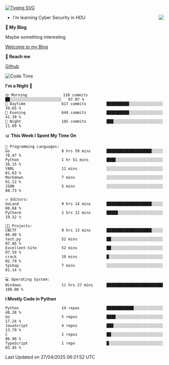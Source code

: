 [![Typing SVG](https://readme-typing-svg.herokuapp.com?font=Fira+Code&pause=1000&random=false&width=450&height=60&lines=Hello+%F0%9F%91%8B%F0%9F%8F%BB;I'm+JBNRZ)](https://git.io/typing-svg)

<a href="#">
  <img align="right" src="https://github-readme-stats.vercel.app/api?username=JBNRZ&show_icons=true&bg_color=15,f2f7fd,E0EAFC" />
</a>

- I'm learning Cyber Security in HDU

 **🌱 My Blog**

Maybe something interesting

[Welcome to my Blog](https://jbnrz.com.cn/)

 **💬 Reach me** 

[Github](https://github.com/JBNRZ)


<!--START_SECTION:waka-->
![Code Time](http://img.shields.io/badge/Code%20Time-1%2C165%20hrs%2050%20mins-blue)

**I'm a Night 🦉** 

```text
🌞 Morning                110 commits         ██░░░░░░░░░░░░░░░░░░░░░░░   07.07 % 
🌆 Daytime                617 commits         ██████████░░░░░░░░░░░░░░░   39.65 % 
🌃 Evening                644 commits         ██████████░░░░░░░░░░░░░░░   41.39 % 
🌙 Night                  185 commits         ███░░░░░░░░░░░░░░░░░░░░░░   11.89 % 
```


📊 **This Week I Spent My Time On** 

```text
💬 Programming Languages: 
Go                       8 hrs 59 mins       ████████████████████░░░░░   78.47 % 
Python                   1 hr 51 mins        ████░░░░░░░░░░░░░░░░░░░░░   16.15 % 
YAML                     11 mins             ░░░░░░░░░░░░░░░░░░░░░░░░░   01.63 % 
Markdown                 7 mins              ░░░░░░░░░░░░░░░░░░░░░░░░░   01.12 % 
JSON                     5 mins              ░░░░░░░░░░░░░░░░░░░░░░░░░   00.73 % 

🔥 Editors: 
GoLand                   9 hrs 14 mins       ████████████████████░░░░░   80.68 % 
PyCharm                  2 hrs 12 mins       █████░░░░░░░░░░░░░░░░░░░░   19.32 % 

🐱‍💻 Projects: 
CBCTF                    9 hrs 13 mins       ████████████████████░░░░░   80.48 % 
test.py                  52 mins             ██░░░░░░░░░░░░░░░░░░░░░░░   07.66 % 
Excellent-Site           52 mins             ██░░░░░░░░░░░░░░░░░░░░░░░   07.59 % 
crack                    19 mins             █░░░░░░░░░░░░░░░░░░░░░░░░   02.79 % 
tpshop                   7 mins              ░░░░░░░░░░░░░░░░░░░░░░░░░   01.14 % 

💻 Operating System: 
Windows                  11 hrs 27 mins      █████████████████████████   100.00 % 
```

**I Mostly Code in Python** 

```text
Python                   14 repos            ████████████░░░░░░░░░░░░░   48.28 % 
Go                       5 repos             ████░░░░░░░░░░░░░░░░░░░░░   17.24 % 
JavaScript               4 repos             ███░░░░░░░░░░░░░░░░░░░░░░   13.79 % 
C                        2 repos             ██░░░░░░░░░░░░░░░░░░░░░░░   06.90 % 
TypeScript               1 repo              █░░░░░░░░░░░░░░░░░░░░░░░░   03.45 % 
```




 Last Updated on 27/04/2025 06:21:52 UTC
<!--END_SECTION:waka-->
